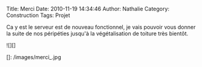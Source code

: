 Title: Merci
Date: 2010-11-19 14:34:46
Author: Nathalie
Category: Construction
Tags: Projet

Ca y est le serveur est de nouveau fonctionnel, je vais pouvoir vous
donner la suite de nos péripéties jusqu'à la végétalisation de toiture
très bientôt.

![][]

  []: /images/merci_.jpg
